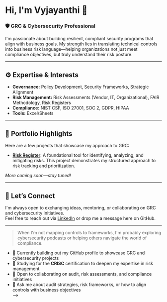 # Hi, I'm Vyjayanthi 👋

### 🛡️ GRC & Cybersecurity Professional

I'm passionate about building resilient, compliant security programs that align with business goals. My strength lies in translating technical controls into business risk language—helping organizations not just meet compliance objectives, but truly understand their risk posture.

---

## ⚙️ Expertise & Interests

- **Governance:** Policy Development, Security Frameworks, Strategic Alignment  
- **Risk Management:** Risk Assessments (Vendor, IT, Organizational), FAIR Methodology, Risk Registers  
- **Compliance:** NIST CSF, ISO 27001, SOC 2, GDPR, HIPAA  
- **Tools:** Excel/Sheets 

---

## 📂 Portfolio Highlights

Here are a few projects that showcase my approach to GRC:

- [**Risk Register**](https://github.com/immanuelvyjayanthi-blip/risk-register): A foundational tool for identifying, analyzing, and mitigating risks. This project demonstrates my structured approach to risk tracking and prioritization.

*More coming soon—stay tuned!*

---

## 💬 Let’s Connect

I'm always open to exchanging ideas, mentoring, or collaborating on GRC and cybersecurity initiatives.  
Feel free to reach out via [LinkedIn](https://www.linkedin.com/in/your-profile) or drop me a message here on GitHub.

---

> When I'm not mapping controls to frameworks, I'm probably exploring cybersecurity podcasts or helping others navigate the world of compliance.


- 🔭 Currently building out my GitHub profile to showcase GRC and cybersecurity projects  
- 🌱 Studying for the **CRISC** certification to deepen my expertise in risk management  
- 👯 Open to collaborating on audit, risk assessments, and compliance initiatives  
- 💬 Ask me about audit strategies, risk frameworks, or how to align controls with business objectives  
-->
